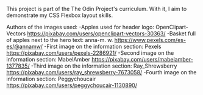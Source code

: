 This project is part of the The Odin Project's curriculum. With it, I aim to demonstrate my CSS Flexbox layout skills.

Authors of the images used:
-Apples used for header logo: OpenClipart-Vectors https://pixabay.com/users/openclipart-vectors-30363/
-Basket full of apples next to the hero text: anna-m. w. https://www.pexels.com/es-es/@annamw/
-First image on the information section: Pexels https://pixabay.com/users/pexels-2286921/
-Second image on the information section: MabelAmber https://pixabay.com/users/mabelamber-1377835/
-Third image on the information section: Ray_Shrewsberry https://pixabay.com/users/ray_shrewsberry-7673058/
-Fourth image on the information section: Peggychoucair https://pixabay.com/users/peggychoucair-1130890/